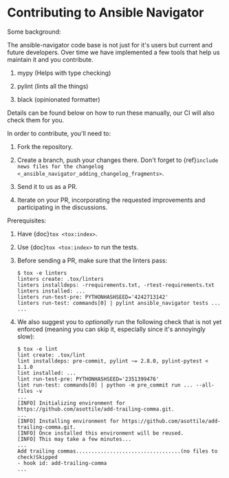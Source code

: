 # Contributing to Ansible Navigator

Some background:

The ansible-navigator code base is not just for it's users but current and future developers.
Over time we have implemented a few tools that help us maintain it and you contribute.

1. mypy (Helps with type checking)

2. pylint (lints all the things)

3. black (opinionated formatter)

Details can be found below on how to run these manually, our CI will also check them for you.


In order to contribute, you'll need to:

1. Fork the repository.

2. Create a branch, push your changes there. Don't forget to
   {ref}`include news files for the changelog <_ansible_navigator_adding_changelog_fragments>`.

3. Send it to us as a PR.

4. Iterate on your PR, incorporating the requested improvements
   and participating in the discussions.

Prerequisites:

1. Have {doc}`tox <tox:index>`.

2. Use {doc}`tox <tox:index>` to run the tests.

3. Before sending a PR, make sure that the linters pass:

   ```shell-session
   $ tox -e linters
   linters create: .tox/linters
   linters installdeps: -rrequirements.txt, -rtest-requirements.txt
   linters installed: ...
   linters run-test-pre: PYTHONHASHSEED='4242713142'
   linters run-test: commands[0] | pylint ansible_navigator tests ...
   ...
   ```

4. We also suggest you to _optionally_ run the following check that is
   not yet enforced (meaning you can skip it, especially since it's
   annoyingly slow):

   ```shell-session
   $ tox -e lint
   lint create: .tox/lint
   lint installdeps: pre-commit, pylint ~= 2.8.0, pylint-pytest < 1.1.0
   lint installed: ...
   lint run-test-pre: PYTHONHASHSEED='2351399476'
   lint run-test: commands[0] | python -m pre_commit run ... --all-files -v
   ...
   [INFO] Initializing environment for https://github.com/asottile/add-trailing-comma.git.
   ...
   [INFO] Installing environment for https://github.com/asottile/add-trailing-comma.git.
   [INFO] Once installed this environment will be reused.
   [INFO] This may take a few minutes...
   ...
   Add trailing commas..................................(no files to check)Skipped
   - hook id: add-trailing-comma
   ...
   ```
